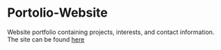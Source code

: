 # Portolio-Website
Website portfolio containing projects, interests, and contact information. The site can be found [here](https://kalamojo.github.io/)

